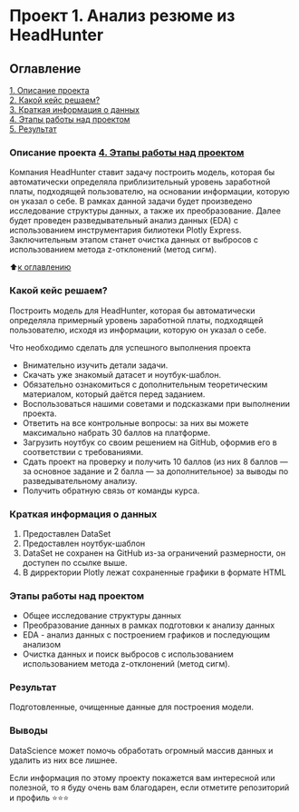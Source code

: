 # Проект 1. Анализ резюме из HeadHunter


## Оглавление  
[1. Описание проекта](https://github.com/Eltralo/Project1/README.md#Описание-проекта)  
[2. Какой кейс решаем?](https://github.com/Eltralo/Project1/README.md#Описание-проекта/README.md#Какой-кейс-решаем)  
[3. Краткая информация о данных](https://github.com/Eltralo/Project1/README.md#Описание-проекта/README.md#Краткая-информация-о-данных)  
[4. Этапы работы над проектом](https://github.com/Eltralo/Project1/README.md#Описание-проекта/README.md#Этапы-работы-над-проектом)  
[5. Результат](https://github.com/Eltralo/Project1/README.md#Описание-проекта/README.md#Результат)    


### Описание проекта <a href ="#4">4. Этапы работы над проектом</a><br>
Компания HeadHunter ставит задачу построить модель, которая бы автоматически определяла приблизительный уровень заработной платы, подходящей пользователю, на основании информации, которую он указал о себе. В рамках данной задачи  будет произведено исследование структуры данныx, а также их преобразование. Далее будет проведен разведывательный анализ данных (EDA) c использованием инструментария билиотеки Plotly Express. Заключительным этапом станет очистка данных от выбросов с использованием метода z-отклонений (метод сигм).

:arrow_up:[к оглавлению](_)

### Какой кейс решаем?
Построить модель для HeadHunter, которая бы автоматически определяла примерный уровень заработной платы, подходящей пользователю, исходя из информации, которую он указал о себе.

Что необходимо сделать для успешного выполнения проекта

* Внимательно изучить детали задачи.
* Скачать уже знакомый датасет и ноутбук-шаблон.
* Обязательно ознакомиться с дополнительным теоретическим материалом, который даётся перед заданием.
* Воспользоваться нашими советами и подсказками при выполнении проекта.
* Ответить на все контрольные вопросы: за них вы можете максимально набрать 30 баллов на платформе.
* Загрузить ноутбук со своим решением на GitHub, оформив его в соответствии с требованиями.
* Сдать проект на проверку и получить 10 баллов (из них 8 баллов — за основное задание и 2 балла — за дополнительное) за выводы по разведывательному анализу.
* Получить обратную связь от команды курса.

### Краткая информация о данных 

1. Предоставлен DataSet
2. Предоставлен ноутбук-шаблон
3. DataSet не сохранен на GitHub из-за ограничений размерности, он доступен по ссылке выше.
4. В дирректории Plotly лежат сохраненные графики в формате HTML

### Этапы работы над проектом

* Общее исследование структуры данных
* Преобразование данных в рамках подготовки к анализу данных
* EDA - анализ данных с построением графиков и последующим анализом
* Очистка данных и поиск выбросов с использованием использованием метода z-отклонений (метод сигм).

### Результат
Подготовленные, очищенные данные для построения модели.

### Выводы
DataScience может помочь обработать огромный массив данных и удалить из них все лишнее.




Если информация по этому проекту покажется вам интересной или полезной, то я буду очень вам благодарен, если отметите репозиторий и профиль ⭐️⭐️⭐️